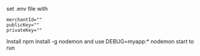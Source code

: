 set .env file with

```
merchantId=""
publicKey=""
privateKey=""
```

Install npm install -g nodemon and use DEBUG=myapp:* nodemon start to run 

